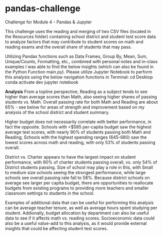 # pandas-challenge
Challenge for Module 4 - Pandas &amp; Jupyter

This challenge uses the reading and merging of two CSV files (located in the Resources folder) containing school district and student test score data to analyze factors that may contribute to student scores on math and reading exams and the overall share of students that may pass.

Utilizing Pandas functions such as Data Frames, Group By, Mean, Sum, Unique/Counts, Formatting, etc., combined with personal notes and in-class examples I was able to find the below insights (which can also be found in the Python Function main.py). Please utilize Jupyter Notebook to perform this analysis using the below navigation functions in Terminal: 
	cd Desktop
	conda activate dev
	jupyter notebook

**Analysis**
From a topline perspective, Reading as a subject tends to see higher than average scores than Math, also seeing higher shares of passing students vs. Math. Overall passing rate for both Math and Reading are about 65% - see below for areas of strength and improvement based on my analysis of the school district and student summary. 

Higher budget does not necessarily correlate with better performance, in fact the opposite. Schools with <$585 per-capita budget saw the highest average test scores, with nearly 90% of students passing both Math and Reading; Schools with the highest spending ranges (645-680) saw the lowest scores across math and reading, with only 53% of students passing overall.

District vs. Charter appears to have the largest impact on student performance, with 90% of charter students passing overall, vs. only 54% of District students passing.
Size of school may play a role in this, with Small to medium size schools seeing the strongest performance, while large schools see overall passing rate fall to 58%.
Because district schools on average see larger per capita budget, there are opportunities to reallocate budgets from existing programs to providing more teachers and smaller classroom settings to students in the school.

Examples of additional data that can be useful for performing this analysis can be average teacher tenure, as well as average hours spent studying per student. Addionally, budget allocation by department can also be useful data to see if it affects math vs. reading scores. Socioeconomic data could also be a useful value-add to this analysis, as it would provide external insights that could be affecting student test scores.
